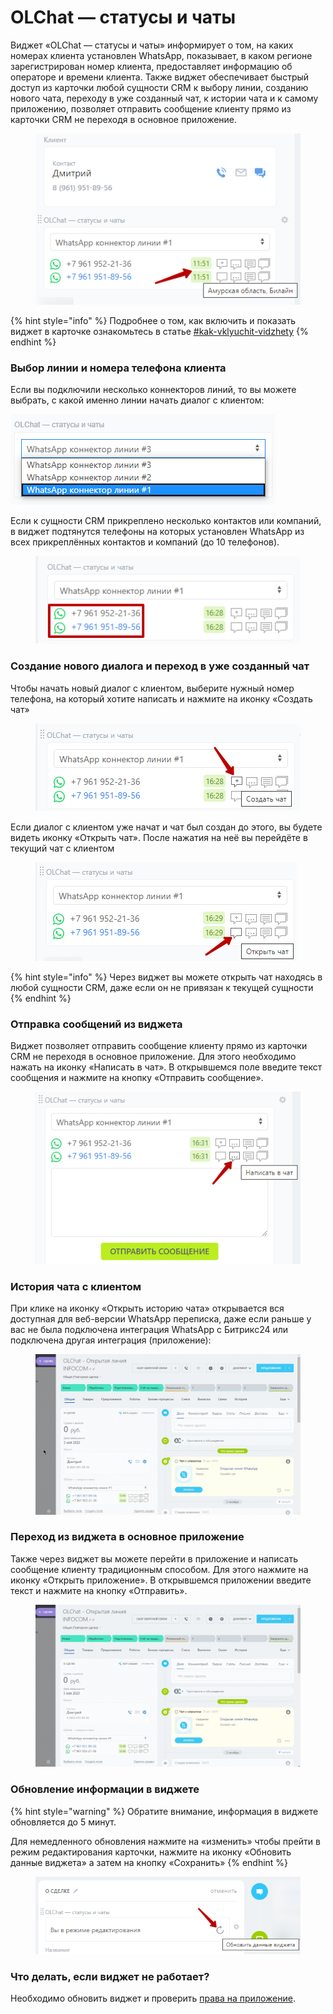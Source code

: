 # OLChat — статусы и чаты

Виджет «OLChat — статусы и чаты» информирует о том, на каких номерах клиента установлен WhatsApp, показывает, в каком регионе зарегистрирован номер клиента, предоставляет информацию об операторе и времени клиента. Также виджет обеспечивает быстрый доступ из карточки любой сущности CRM к выбору линии, созданию нового чата, переходу в уже созданный чат, к истории чата и к самому приложению, позволяет отправить сообщение клиенту прямо из карточки CRM не переходя в основное приложение.

<figure><img src="../../.gitbook/assets/image (197).png" alt=""><figcaption></figcaption></figure>

{% hint style="info" %}
Подробнее о том, как включить и показать виджет в карточке ознакомьтесь в статье [#kak-vklyuchit-vidzhety](./#kak-vklyuchit-vidzhety "mention")
{% endhint %}

### Выбор линии и номера телефона клиента

Если вы подключили несколько коннекторов линий, то вы можете выбрать, с какой именно линии начать диалог с клиентом:

![](../../.gitbook/assets/03.png)

Если к сущности CRM прикреплено несколько контактов или компаний, в виджет подтянутся телефоны на которых установлен WhatsApp из всех прикреплённых контактов и компаний (до 10 телефонов).

<figure><img src="../../.gitbook/assets/image (321).png" alt=""><figcaption></figcaption></figure>

### Создание нового диалога и переход в уже созданный чат

Чтобы начать новый диалог с клиентом, выберите нужный номер телефона, на который хотите написать и нажмите на иконку «Создать чат»

<figure><img src="../../.gitbook/assets/image (330).png" alt=""><figcaption></figcaption></figure>

Если диалог с клиентом уже начат и чат был создан до этого, вы будете видеть иконку «Открыть чат». После нажатия на неё вы перейдёте в текущий чат с клиентом

<figure><img src="../../.gitbook/assets/image (334).png" alt=""><figcaption></figcaption></figure>

{% hint style="info" %}
Через виджет вы можете открыть чат находясь в любой сущности CRM, даже если он не привязан к текущей сущности
{% endhint %}

### Отправка сообщений из виджета

Виджет позволяет отправить сообщение клиенту прямо из карточки CRM не переходя в основное приложение. Для этого необходимо нажать на иконку «Написать в чат». В открывшемся поле введите текст сообщения и нажмите на кнопку «Отправить сообщение».

<figure><img src="../../.gitbook/assets/image (335).png" alt=""><figcaption></figcaption></figure>

### История чата с клиентом

При клике на иконку «Открыть историю чата» открывается вся доступная для веб-версии WhatsApp переписка, даже если раньше у вас не была подключена интеграция WhatsApp с Битрикс24 или подключена другая интеграция (приложение):

<figure><img src="../../.gitbook/assets/Виджет в crm 10.10.23.gif" alt=""><figcaption></figcaption></figure>

### Переход из виджета в основное приложение

Также через виджет вы можете перейти в приложение и написать сообщение клиенту традиционным способом. Для этого нажмите на иконку «Открыть приложение». В открывшемся приложении введите текст и нажмите на кнопку «Отправить».

<figure><img src="../../.gitbook/assets/Отправка из виджета 10.10.23.gif" alt=""><figcaption></figcaption></figure>

### Обновление информации в виджете

{% hint style="warning" %}
Обратите внимание, информация в виджете обновляется до 5 минут.

Для немедленного обновления нажмите на «изменить» чтобы прейти в режим редактирования карточки, нажмите на иконку «Обновить данные виджета» а затем на кнопку «Сохранить»
{% endhint %}

<figure><img src="../../.gitbook/assets/image (774).png" alt=""><figcaption></figcaption></figure>

### Что делать, если виджет не работает?

Необходимо обновить виджет и проверить [права на приложение](https://docs.olchat.io/ustanovka-i-nastroika/nastroika-prav-dlya-raboty-s-prilozheniem-olchat#prava-na-prilozhenie).
